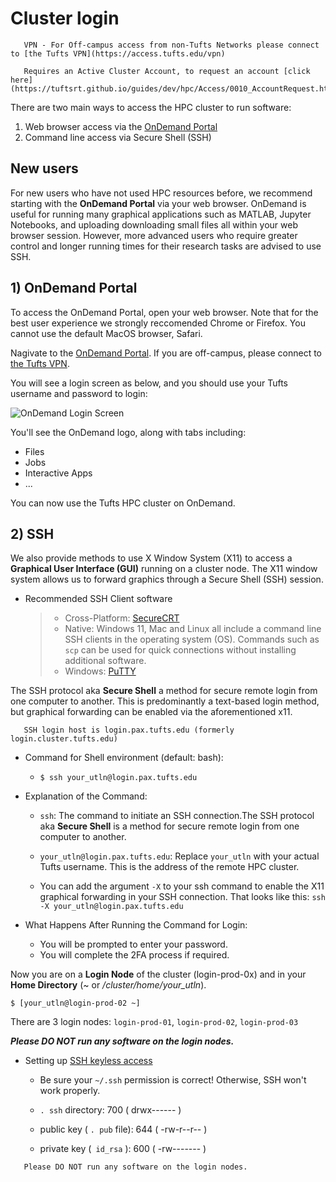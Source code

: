 # Cluster login

```{important}
   VPN - For Off-campus access from non-Tufts Networks please connect to [the Tufts VPN](https://access.tufts.edu/vpn)
```

```{important}
   Requires an Active Cluster Account, to request an account [click here](https://tuftsrt.github.io/guides/dev/hpc/Access/0010_AccountRequest.html).
```

There are two main ways to access the HPC cluster to run software: 

1) Web browser access via the [OnDemand Portal](https://ondemand.pax.tufts.edu)
2) Command line access via Secure Shell (SSH)


## New users
For new users who have not used HPC resources before, we recommend starting with the **OnDemand Portal** via your web browser. OnDemand is useful for running many graphical applications such as MATLAB, Jupyter Notebooks, and uploading downloading small files all within your web browser session. However, more advanced users who require greater control and longer running times for their research tasks are advised to use SSH. 

## 1) OnDemand Portal

To access the OnDemand Portal, open your web browser. Note that for the best user experience we strongly reccomended Chrome or Firefox. You cannot use the default MacOS browser, Safari. 

Nagivate to the [OnDemand Portal](https://ondemand.pax.tufts.edu). If you are off-campus, please connect to [the Tufts VPN](https://access.tufts.edu/vpn).

You will see a login screen as below, and you should use your Tufts username and password to login:

![OnDemand Login Screen](https://tufts.box.com/shared/static/kwskz4ybo21sq2agcq4e7khmknc99qa0.jpg)

You'll see the OnDemand logo, along with tabs including: 
* Files
* Jobs
* Interactive Apps
* ...

You can now use the Tufts HPC cluster on OnDemand.

## 2) SSH


We also provide methods to use X Window System (X11) to access a **Graphical User Interface (GUI)** running on a cluster node. The X11 window system allows us to forward graphics through a Secure Shell (SSH) session.

- Recommended SSH Client software
  > - Cross-Platform: [SecureCRT](https://access.tufts.edu/securecrt)
  > - Native:  Windows 11, Mac and Linux all include a command line SSH clients in the operating system (OS).  Commands such as `scp` can be used for quick connections without installing additional software.
  > - Windows: [PuTTY](https://www.putty.org/)



The SSH protocol aka **Secure Shell** a method for secure remote login from one computer to another. This is predominantly a text-based login method, but graphical forwarding can be enabled via the aforementioned x11. 

```{important}
   SSH login host is login.pax.tufts.edu (formerly login.cluster.tufts.edu)
```

- Command for Shell environment (default: bash):

  - `$ ssh your_utln@login.pax.tufts.edu` 

- Explanation of the Command:
  - `ssh`: The command to initiate an SSH connection.The SSH protocol aka **Secure Shell** is a method for secure remote login from one computer to another.
  - `your_utln@login.pax.tufts.edu`: Replace `your_utln` with your actual Tufts username. This is the address of the remote HPC cluster.
 
  - You can add the argument `-X` to your ssh command to enable the X11 graphical forwarding in your SSH connection. That looks like this:
    `ssh -X your_utln@login.pax.tufts.edu`

- What Happens After Running the Command for Login:
  - You will be prompted to enter your password.
  - You will complete the 2FA process if required.

Now you are on a **Login Node** of the cluster (login-prod-0x) and in your **Home Directory** (~ or */cluster/home/your_utln*). 

`$ [your_utln@login-prod-02 ~]`

There are 3 login nodes: `login-prod-01`, `login-prod-02`, `login-prod-03` 

***Please DO NOT run any software on the login nodes.***

- Setting up [SSH keyless access](_https://www.tecmint.com/ssh-passwordless-login-using-ssh-keygen-in-5-easy-steps/_) 

  * Be sure your `~/.ssh` permission is correct! Otherwise, SSH won't work properly.

  * `. ssh` directory: 700 ( drwx------ )

  * public key ( `. pub` file): 644 ( -rw-r--r-- )

  * private key (` id_rsa` ): 600 ( -rw------- )

  

```{important}
   Please DO NOT run any software on the login nodes. 
```
